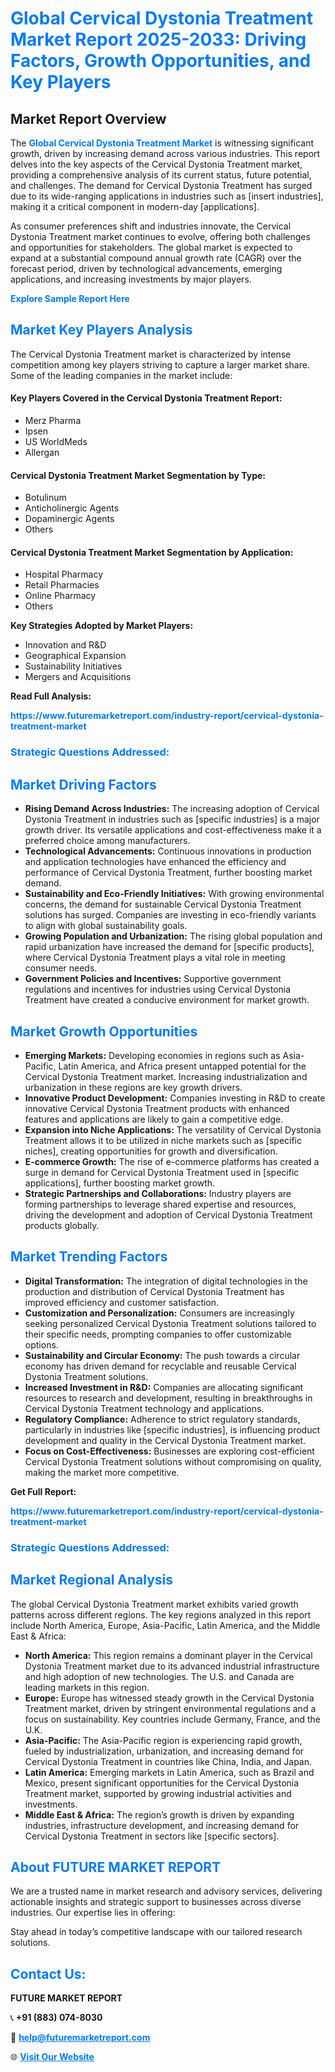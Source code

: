 <h1 style="color: #007BFF;">Global Cervical Dystonia Treatment Market Report 2025-2033: Driving Factors, Growth Opportunities, and Key Players</h1>

<section id="overview">
<h2>Market Report Overview</h2>
<p>The <a href="https://www.futuremarketreport.com/industry-report/cervical-dystonia-treatment-market" style="color: #007BFF; text-decoration: none;"><strong>Global Cervical Dystonia Treatment Market</strong></a> is witnessing significant growth, driven by increasing demand across various industries. This report delves into the key aspects of the Cervical Dystonia Treatment market, providing a comprehensive analysis of its current status, future potential, and challenges. The demand for Cervical Dystonia Treatment has surged due to its wide-ranging applications in industries such as [insert industries], making it a critical component in modern-day [applications].</p>
<p>As consumer preferences shift and industries innovate, the Cervical Dystonia Treatment market continues to evolve, offering both challenges and opportunities for stakeholders. The global market is expected to expand at a substantial compound annual growth rate (CAGR) over the forecast period, driven by technological advancements, emerging applications, and increasing investments by major players.</p>
</section>

<section id="overview">
<p><a href="https://www.futuremarketreport.com/request-sample/reportId=79096" style="color: #007BFF; text-decoration: none;"><strong>Explore Sample Report Here</strong></a></p>
</section>

<section id="key-players">
<h2 style="color: #007BFF;">Market Key Players Analysis</h2>
<p>The Cervical Dystonia Treatment market is characterized by intense competition among key players striving to capture a larger market share. Some of the leading companies in the market include:</p>
<h4>Key Players Covered in the Cervical Dystonia Treatment Report:</h4>
<ul><li>Merz Pharma</li><li>Ipsen</li><li>US WorldMeds</li><li>Allergan</li></ul>
<h4>Cervical Dystonia Treatment Market Segmentation by Type:</h4>
<ul><li>Botulinum</li><li>Anticholinergic Agents</li><li>Dopaminergic Agents</li><li>Others</li></ul>

<h4>Cervical Dystonia Treatment Market Segmentation by Application:</h4>
<ul><li>Hospital Pharmacy</li><li>Retail Pharmacies</li><li>Online Pharmacy</li><li>Others</li></ul>
<p><strong>Key Strategies Adopted by Market Players:</strong></p>
<ul>
<li>Innovation and R&D</li>
<li>Geographical Expansion</li>
<li>Sustainability Initiatives</li>
<li>Mergers and Acquisitions</li>
</ul>
</section>

<section>
<p><strong>Read Full Analysis: </strong></p><a href="https://www.futuremarketreport.com/industry-report/cervical-dystonia-treatment-market" style="color: #007BFF; text-decoration: none;"><strong>https://www.futuremarketreport.com/industry-report/cervical-dystonia-treatment-market</strong></a>
<h3 style="color: #007BFF;">Strategic Questions Addressed:</h3>
</section>

<section id="driving-factors">
<h2 style="color: #007BFF;">Market Driving Factors</h2>
<ul>
<li><strong>Rising Demand Across Industries:</strong> The increasing adoption of Cervical Dystonia Treatment in industries such as [specific industries] is a major growth driver. Its versatile applications and cost-effectiveness make it a preferred choice among manufacturers.</li>
<li><strong>Technological Advancements:</strong> Continuous innovations in production and application technologies have enhanced the efficiency and performance of Cervical Dystonia Treatment, further boosting market demand.</li>
<li><strong>Sustainability and Eco-Friendly Initiatives:</strong> With growing environmental concerns, the demand for sustainable Cervical Dystonia Treatment solutions has surged. Companies are investing in eco-friendly variants to align with global sustainability goals.</li>
<li><strong>Growing Population and Urbanization:</strong> The rising global population and rapid urbanization have increased the demand for [specific products], where Cervical Dystonia Treatment plays a vital role in meeting consumer needs.</li>
<li><strong>Government Policies and Incentives:</strong> Supportive government regulations and incentives for industries using Cervical Dystonia Treatment have created a conducive environment for market growth.</li>
</ul>
</section>

<section id="growth-opportunities">
<h2 style="color: #007BFF;">Market Growth Opportunities</h2>
<ul>
<li><strong>Emerging Markets:</strong> Developing economies in regions such as Asia-Pacific, Latin America, and Africa present untapped potential for the Cervical Dystonia Treatment market. Increasing industrialization and urbanization in these regions are key growth drivers.</li>
<li><strong>Innovative Product Development:</strong> Companies investing in R&D to create innovative Cervical Dystonia Treatment products with enhanced features and applications are likely to gain a competitive edge.</li>
<li><strong>Expansion into Niche Applications:</strong> The versatility of Cervical Dystonia Treatment allows it to be utilized in niche markets such as [specific niches], creating opportunities for growth and diversification.</li>
<li><strong>E-commerce Growth:</strong> The rise of e-commerce platforms has created a surge in demand for Cervical Dystonia Treatment used in [specific applications], further boosting market growth.</li>
<li><strong>Strategic Partnerships and Collaborations:</strong> Industry players are forming partnerships to leverage shared expertise and resources, driving the development and adoption of Cervical Dystonia Treatment products globally.</li>
</ul>
</section>

<section id="trending-factors">
<h2 style="color: #007BFF;">Market Trending Factors</h2>
<ul>
<li><strong>Digital Transformation:</strong> The integration of digital technologies in the production and distribution of Cervical Dystonia Treatment has improved efficiency and customer satisfaction.</li>
<li><strong>Customization and Personalization:</strong> Consumers are increasingly seeking personalized Cervical Dystonia Treatment solutions tailored to their specific needs, prompting companies to offer customizable options.</li>
<li><strong>Sustainability and Circular Economy:</strong> The push towards a circular economy has driven demand for recyclable and reusable Cervical Dystonia Treatment solutions.</li>
<li><strong>Increased Investment in R&D:</strong> Companies are allocating significant resources to research and development, resulting in breakthroughs in Cervical Dystonia Treatment technology and applications.</li>
<li><strong>Regulatory Compliance:</strong> Adherence to strict regulatory standards, particularly in industries like [specific industries], is influencing product development and quality in the Cervical Dystonia Treatment market.</li>
<li><strong>Focus on Cost-Effectiveness:</strong> Businesses are exploring cost-efficient Cervical Dystonia Treatment solutions without compromising on quality, making the market more competitive.</li>
</ul>
</section>

<section>
<p><strong>Get Full Report: </strong></p><a href="https://www.futuremarketreport.com/industry-report/cervical-dystonia-treatment-market" style="color: #007BFF; text-decoration: none;"><strong>https://www.futuremarketreport.com/industry-report/cervical-dystonia-treatment-market</strong></a>
<h3 style="color: #007BFF;">Strategic Questions Addressed:</h3>
</section>


<section id="regional-analysis">
<h2 style="color: #007BFF;">Market Regional Analysis</h2>
<p>The global Cervical Dystonia Treatment market exhibits varied growth patterns across different regions. The key regions analyzed in this report include North America, Europe, Asia-Pacific, Latin America, and the Middle East & Africa:</p>
<ul>
<li><strong>North America:</strong> This region remains a dominant player in the Cervical Dystonia Treatment market due to its advanced industrial infrastructure and high adoption of new technologies. The U.S. and Canada are leading markets in this region.</li>
<li><strong>Europe:</strong> Europe has witnessed steady growth in the Cervical Dystonia Treatment market, driven by stringent environmental regulations and a focus on sustainability. Key countries include Germany, France, and the U.K.</li>
<li><strong>Asia-Pacific:</strong> The Asia-Pacific region is experiencing rapid growth, fueled by industrialization, urbanization, and increasing demand for Cervical Dystonia Treatment in countries like China, India, and Japan.</li>
<li><strong>Latin America:</strong> Emerging markets in Latin America, such as Brazil and Mexico, present significant opportunities for the Cervical Dystonia Treatment market, supported by growing industrial activities and investments.</li>
<li><strong>Middle East & Africa:</strong> The region’s growth is driven by expanding industries, infrastructure development, and increasing demand for Cervical Dystonia Treatment in sectors like [specific sectors].</li>
</ul>
</section>

<footer>
<h2 style="color: #007BFF;">About FUTURE MARKET REPORT</h2>
<p>We are a trusted name in market research and advisory services, delivering actionable insights and strategic support to businesses across diverse industries. Our expertise lies in offering:</p>

<p>Stay ahead in today’s competitive landscape with our tailored research solutions.</p>

<h2 style="color: #007BFF;">Contact Us:</h2>
<p><strong>FUTURE MARKET REPORT</strong></p>
<p>📞 <strong>+91 (883) 074-8030</strong></p>
<p>📧 <strong><a href="mailto:help@futuremarketreport.com" style="color: #007BFF;">help@futuremarketreport.com</a></strong></p>
<p>🌐 <strong><a href="https://www.futuremarketreport.com/" style="color: #007BFF;">Visit Our Website</a></strong></p>
</footer>